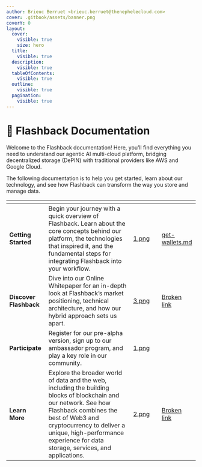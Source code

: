 ```yaml
---
author: Brieuc Berruet <brieuc.berruet@thenephelecloud.com>
cover: .gitbook/assets/banner.png
coverY: 0
layout:
  cover:
    visible: true
    size: hero
  title:
    visible: true
  description:
    visible: true
  tableOfContents:
    visible: true
  outline:
    visible: true
  pagination:
    visible: true
---
```


# 📄 Flashback Documentation

Welcome to the Flashback documentation! Here, you’ll find everything you need to understand our agentic AI multi-cloud platform, bridging decentralized storage (DePIN) with traditional providers like AWS and Google Cloud.&#x20;

The following documentation is to help you get started, learn about our technology, and see how Flashback can transform the way you store and manage data.

<table data-view="cards"><thead><tr><th></th><th valign="top"></th><th data-hidden data-card-cover data-type="files"></th><th data-hidden></th><th data-hidden data-card-target data-type="content-ref"></th></tr></thead><tbody><tr><td><strong>Getting Started</strong></td><td valign="top">Begin your journey with a quick overview of Flashback. Learn about the core concepts behind our platform, the technologies that inspired it, and the fundamental steps for integrating Flashback into your workflow.</td><td><a href=".gitbook/assets/1.png">1.png</a></td><td></td><td><a href="participate/get-wallets.md">get-wallets.md</a></td></tr><tr><td><strong>Discover Flashback</strong></td><td valign="top">Dive into our Online Whitepaper for an in-depth look at Flashback’s market positioning, technical architecture, and how our hybrid approach sets us apart.</td><td><a href=".gitbook/assets/3.png">3.png</a></td><td></td><td><a href="broken-reference">Broken link</a></td></tr><tr><td><strong>Participate</strong></td><td valign="top">Register for our pre-alpha version, sign up to our ambassador program, and play a key role in our community.</td><td><a href=".gitbook/assets/1.png">1.png</a></td><td></td><td></td></tr><tr><td><strong>Learn More</strong></td><td valign="top">Explore the broader world of data and the web, including the building blocks of blockchain and our network. See how Flashback combines the best of Web3 and cryptocurrency to deliver a unique, high-performance experience for data storage, services, and applications.</td><td><a href=".gitbook/assets/2.png">2.png</a></td><td></td><td><a href="broken-reference">Broken link</a></td></tr></tbody></table>
